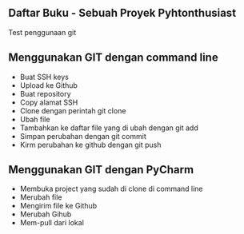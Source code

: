 ## Daftar Buku - Sebuah Proyek Pyhtonthusiast
Test penggunaan git

## Menggunakan GIT dengan command line
- Buat SSH keys
- Upload ke Github
- Buat repository
- Copy alamat SSH
- Clone dengan perintah git clone <alamat ssh>
- Ubah file
- Tambahkan ke daftar file yang di ubah dengan git add
- Simpan perubahan dengan git commit 
- Kirm perubahan ke github dengan git push

## Menggunakan GIT dengan PyCharm
- Membuka project yang sudah di clone di command line
- Merubah file
- Mengirim file ke Github 
- Merubah Gihub
- Mem-pull dari lokal
